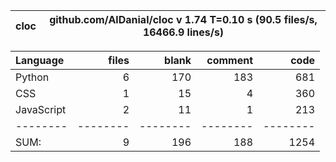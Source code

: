 cloc|github.com/AlDanial/cloc v 1.74  T=0.10 s (90.5 files/s, 16466.9 lines/s)
--- | ---

Language|files|blank|comment|code
:-------|-------:|-------:|-------:|-------:
Python|6|170|183|681
CSS|1|15|4|360
JavaScript|2|11|1|213
--------|--------|--------|--------|--------
SUM:|9|196|188|1254
